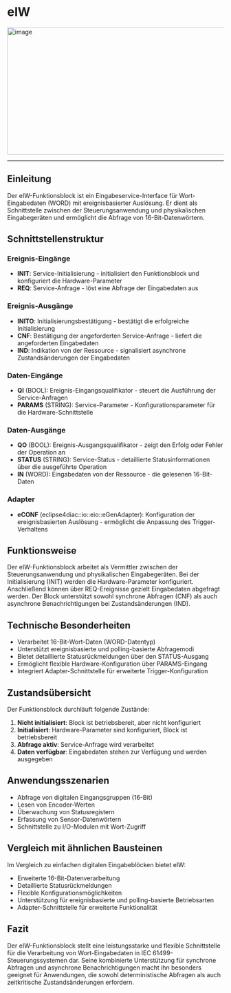 # eIW

<img width="1434" height="296" alt="image" src="https://github.com/user-attachments/assets/4b045e96-1325-4fca-9291-53d4d39a6161" />

* * * * * * * * * *

## Einleitung
Der eIW-Funktionsblock ist ein Eingabeservice-Interface für Wort-Eingabedaten (WORD) mit ereignisbasierter Auslösung. Er dient als Schnittstelle zwischen der Steuerungsanwendung und physikalischen Eingabegeräten und ermöglicht die Abfrage von 16-Bit-Datenwörtern.

## Schnittstellenstruktur

### **Ereignis-Eingänge**
- **INIT**: Service-Initialisierung - initialisiert den Funktionsblock und konfiguriert die Hardware-Parameter
- **REQ**: Service-Anfrage - löst eine Abfrage der Eingabedaten aus

### **Ereignis-Ausgänge**
- **INITO**: Initialisierungsbestätigung - bestätigt die erfolgreiche Initialisierung
- **CNF**: Bestätigung der angeforderten Service-Anfrage - liefert die angeforderten Eingabedaten
- **IND**: Indikation von der Ressource - signalisiert asynchrone Zustandsänderungen der Eingabedaten

### **Daten-Eingänge**
- **QI** (BOOL): Ereignis-Eingangsqualifikator - steuert die Ausführung der Service-Anfragen
- **PARAMS** (STRING): Service-Parameter - Konfigurationsparameter für die Hardware-Schnittstelle

### **Daten-Ausgänge**
- **QO** (BOOL): Ereignis-Ausgangsqualifikator - zeigt den Erfolg oder Fehler der Operation an
- **STATUS** (STRING): Service-Status - detaillierte Statusinformationen über die ausgeführte Operation
- **IN** (WORD): Eingabedaten von der Ressource - die gelesenen 16-Bit-Daten

### **Adapter**
- **eCONF** (eclipse4diac::io::eio::eGenAdapter): Konfiguration der ereignisbasierten Auslösung - ermöglicht die Anpassung des Trigger-Verhaltens

## Funktionsweise
Der eIW-Funktionsblock arbeitet als Vermittler zwischen der Steuerungsanwendung und physikalischen Eingabegeräten. Bei der Initialisierung (INIT) werden die Hardware-Parameter konfiguriert. Anschließend können über REQ-Ereignisse gezielt Eingabedaten abgefragt werden. Der Block unterstützt sowohl synchrone Abfragen (CNF) als auch asynchrone Benachrichtigungen bei Zustandsänderungen (IND).

## Technische Besonderheiten
- Verarbeitet 16-Bit-Wort-Daten (WORD-Datentyp)
- Unterstützt ereignisbasierte und polling-basierte Abfragemodi
- Bietet detaillierte Statusrückmeldungen über den STATUS-Ausgang
- Ermöglicht flexible Hardware-Konfiguration über PARAMS-Eingang
- Integriert Adapter-Schnittstelle für erweiterte Trigger-Konfiguration

## Zustandsübersicht
Der Funktionsblock durchläuft folgende Zustände:
1. **Nicht initialisiert**: Block ist betriebsbereit, aber nicht konfiguriert
2. **Initialisiert**: Hardware-Parameter sind konfiguriert, Block ist betriebsbereit
3. **Abfrage aktiv**: Service-Anfrage wird verarbeitet
4. **Daten verfügbar**: Eingabedaten stehen zur Verfügung und werden ausgegeben

## Anwendungsszenarien
- Abfrage von digitalen Eingangsgruppen (16-Bit)
- Lesen von Encoder-Werten
- Überwachung von Statusregistern
- Erfassung von Sensor-Datenwörtern
- Schnittstelle zu I/O-Modulen mit Wort-Zugriff

## Vergleich mit ähnlichen Bausteinen
Im Vergleich zu einfachen digitalen Eingabeblöcken bietet eIW:
- Erweiterte 16-Bit-Datenverarbeitung
- Detaillierte Statusrückmeldungen
- Flexible Konfigurationsmöglichkeiten
- Unterstützung für ereignisbasierte und polling-basierte Betriebsarten
- Adapter-Schnittstelle für erweiterte Funktionalität

## Fazit
Der eIW-Funktionsblock stellt eine leistungsstarke und flexible Schnittstelle für die Verarbeitung von Wort-Eingabedaten in IEC 61499-Steuerungssystemen dar. Seine kombinierte Unterstützung für synchrone Abfragen und asynchrone Benachrichtigungen macht ihn besonders geeignet für Anwendungen, die sowohl deterministische Abfragen als auch zeitkritische Zustandsänderungen erfordern.

